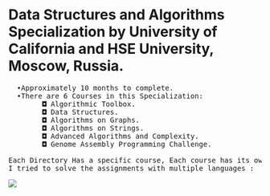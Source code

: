# Data Structures and Algorithms Specialization by University of California and HSE University, Moscow, Russia.
<pre>
  •Approximately 10 months to complete.
  •There are 6 Courses in this Specialization:
        ◘ Algorithmic Toolbox.
        ◘ Data Structures.
        ◘ Algorithms on Graphs.
        ◘ Algorithms on Strings.
        ◘ Advanced Algorithms and Complexity.
        ◘ Genome Assembly Programming Challenge.
  
Each Directory Has a specific course, Each course has its own assignments and problems to be solved.
I tried to solve the assignments with multiple languages :  C++, Python, Java
</pre>
![](problemSolving.jpeg)

